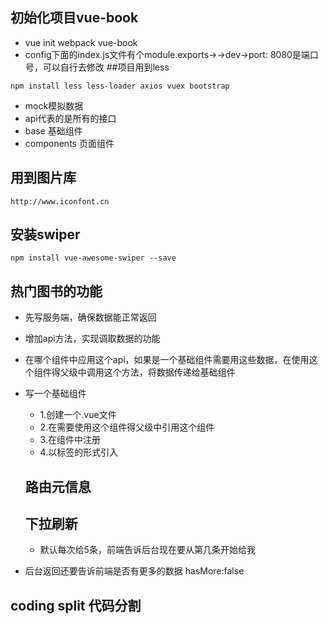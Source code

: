 ## 初始化项目vue-book
- vue init webpack vue-book
- config下面的index.js文件有个module.exports->->dev->port: 8080是端口号，可以自行去修改
##项目用到less
```
npm install less less-loader axios vuex bootstrap
```
- mock模拟数据
- api代表的是所有的接口
- base 基础组件
- components 页面组件

## 用到图片库
```
http://www.iconfont.cn
```

## 安装swiper
```
npm install vue-awesome-swiper --save
```
## 热门图书的功能
- 先写服务端，确保数据能正常返回
- 增加api方法，实现调取数据的功能
- 在哪个组件中应用这个api，如果是一个基础组件需要用这些数据，在使用这个组件得父级中调用这个方法，将数据传递给基础组件
- 写一个基础组件
  - 1.创建一个.vue文件
  - 2.在需要使用这个组件得父级中引用这个组件
  - 3.在组件中注册
  - 4.以标签的形式引入
  ## 路由元信息

  ## 下拉刷新
  - 默认每次给5条，前端告诉后台现在要从第几条开始给我

- 后台返回还要告诉前端是否有更多的数据 hasMore:false

## coding split 代码分割